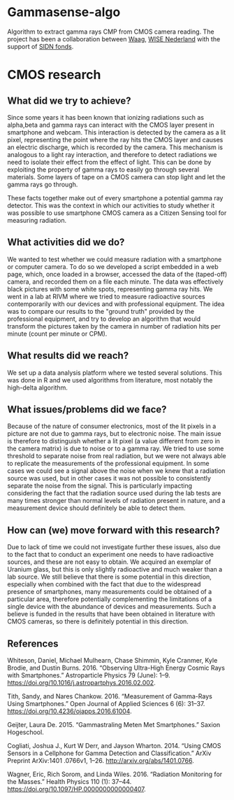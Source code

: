 # Gammasense-algo
Algorithm to extract gamma rays CMP from CMOS camera reading.
The project has been a collaboration between [Waag](https://waag.org), [WISE Nederland](https://wisenederland.nl/) with the support of [SIDN fonds](https://www.sidnfonds.nl/).

# CMOS research
## What did we try to achieve?
Since some years it has been known that ionizing radiations such as alpha,beta and gamma rays can interact with the CMOS layer present in smartphone and webcam. This interaction is detected by the camera as a lit pixel, representing the point where the ray hits the CMOS layer and causes an electric discharge, which is recorded by the camera. This mechanism is analogous to a light ray interaction, and therefore to detect radiations we need to isolate their effect from the effect of light. This can be done by exploiting the property of gamma rays to easily go through several materials. Some layers of tape on a CMOS camera can stop light and let the gamma rays go through.

These facts together make out of every smartphone a potential gamma ray detector. This was the context in which our activities to study whether it was possible to use smartphone CMOS camera as a Citizen Sensing tool for measuring radiation.

## What activities did we do?
We wanted to test whether we could measure radiation with a smartphone or computer camera. To do so we developed a script embedded in a web page, which, once loaded in a browser, accessed the data of the (taped-off) camera, and recorded them on a file each minute. The data was effectively black pictures with some white spots, representing gamma ray hits. We went in a lab at RIVM where we tried to measure radioactive sources contemporarily with our devices and with professional equipment. The idea was to compare our results to the "ground truth" provided by the professional equipment, and try to develop an algorithm that would transform the pictures taken by the camera in number of radiation hits per minute (count per minute or CPM).
## What results did we reach?
We set up a data analysis platform where we tested several solutions. This was done in R and we used algorithms from literature, most notably the high-delta algorithm.
## What issues/problems did we face?
Because of the nature of consumer electronics, most of the lit pixels in a picture are not due to gamma rays, but to electronic noise. The main issue is therefore to distinguish whether a lit pixel (a value different from zero in the camera matrix) is due to noise or to a gamma ray. We tried to use some threshold to separate noise from real radiation, but we were not always able to replicate the measurements of the professional equipment. In some cases we could see a signal above the noise when we knew that a radiation source was used, but in other cases it was not possible to consistently separate the noise from the signal.
This is particularly impacting considering the fact that the radiation source used during the lab tests are many times stronger than normal levels of radiation present in nature, and a measurement device should definitely be able to detect them.
## How can (we) move forward with this research?
Due to lack of time we could not investigate further these issues, also due to the fact that to conduct an experiment one needs to have radioactive sources, and these are not easy to obtain. We acquired an exemplar of Uranium glass, but this is only slightly radioactive and much weaker than a lab source.
We still believe that there is some potential in this direction, especially when combined with the fact that due to the widespread presence of smartphones, many measurements could be obtained of a particular area, therefore potentially complementing the limitations of a single device with the abundance of devices and measurements.
Such a believe is funded in the results that have been obtained in literature with CMOS cameras, so there is definitely potential in this direction.

## References
Whiteson, Daniel, Michael Mulhearn, Chase Shimmin, Kyle Cranmer, Kyle Brodie, and Dustin Burns. 2016. “Observing Ultra-High Energy Cosmic Rays with Smartphones.” Astroparticle Physics 79 (June): 1–9. https://doi.org/10.1016/j.astropartphys.2016.02.002.

Tith, Sandy, and Nares Chankow. 2016. “Measurement of Gamma-Rays Using Smartphones.” Open Journal of Applied Sciences 6 (6): 31–37. https://doi.org/10.4236/ojapps.2016.61004.

Geijter, Laura De. 2015. “Gammastraling Meten Met Smartphones.” Saxion Hogeschool.

Cogliati, Joshua J., Kurt W Derr, and Jayson Wharton. 2014. “Using CMOS Sensors in a Cellphone for Gamma Detection and Classification.” ArXiv Preprint ArXiv:1401 .0766v1, 1–26. http://arxiv.org/abs/1401.0766.

Wagner, Eric, Rich Sorom, and Linda Wiles. 2016. “Radiation Monitoring for the Masses.” Health Physics 110 (1): 37–44. https://doi.org/10.1097/HP.0000000000000407.
